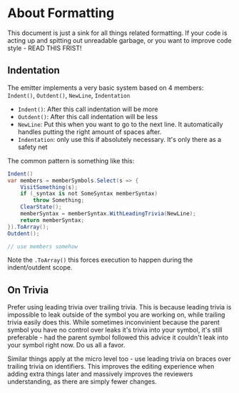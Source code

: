 # About Formatting

This document is just a sink for all things related formatting.
If your code is acting up and spitting out unreadable garbage, or you want to improve code style - READ THIS FRIST!

## Indentation

The emitter implements a very basic system based on 4 members: `Indent()`, `Outdent()`, `NewLine`, `Indentation`

-   `Indent()`: After this call indentation will be more
-   `Outdent()`: After this call indentation will be less
-   `NewLine`: Put this when you want to go to the next line. It automatically handles putting the right amount of spaces after.
-   `Indentation`: only use this if absolutely necessary. It's only there as a safety net

The common pattern is something like this:

```cs
Indent()
var members = memberSymbols.Select(s => {
    VisitSomething(s);
    if (_syntax is not SomeSyntax memberSyntax)
        throw Something;
    ClearState();
    memberSyntax = memberSyntax.WithLeadingTrivia(NewLine);
    return memberSyntax;
}).ToArray();
Outdent();

// use members somehow
```

Note the `.ToArray()` this forces execution to happen during the indent/outdent scope.

## On Trivia

Prefer using leading trivia over trailing trivia. This is because leading trivia is impossible to leak outside of the symbol you are working on, while trailing trivia easily does this. While sometimes inconvinient because the parent symbol you have no control over leaks it's trivia into your symbol, it's still preferable - had the parent symbol followed this advice it couldn't leak into your symbol right now. Do us all a favor.

Similar things apply at the micro level too - use leading trivia on braces over trailing trivia on identifiers. This improves the editing experience when adding extra things later and massively improves the reviewers understanding, as there are simply fewer changes.
